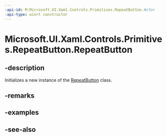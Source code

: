 ```yaml
---
-api-id: M:Microsoft.UI.Xaml.Controls.Primitives.RepeatButton.#ctor
-api-type: winrt constructor
---
```


<!-- Method syntax
public RepeatButton()
-->

# Microsoft.UI.Xaml.Controls.Primitives.RepeatButton.RepeatButton

## -description
Initializes a new instance of the [RepeatButton](repeatbutton.md) class.

## -remarks

## -examples

## -see-also
